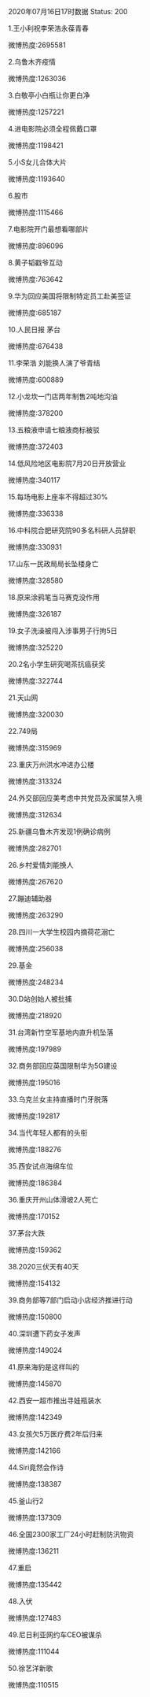 2020年07月16日17时数据
Status: 200

1.王小利祝李荣浩永葆青春

微博热度:2695581

2.乌鲁木齐疫情

微博热度:1263036

3.白敬亭小白瓶让你更白净

微博热度:1257221

4.进电影院必须全程佩戴口罩

微博热度:1198421

5.小S女儿合体大片

微博热度:1193640

6.股市

微博热度:1115466

7.电影院开门最想看哪部片

微博热度:896096

8.黄子韬戳爷互动

微博热度:763642

9.华为回应美国将限制特定员工赴美签证

微博热度:685187

10.人民日报 茅台

微博热度:676438

11.李荣浩 刘能换人演了爷青结

微博热度:600889

12.小龙坎一门店两年制售2吨地沟油

微博热度:378200

13.五粮液申请七粮液商标被驳

微博热度:372403

14.低风险地区电影院7月20日开放营业

微博热度:340117

15.每场电影上座率不得超过30%

微博热度:336338

16.中科院合肥研究院90多名科研人员辞职

微博热度:330931

17.山东一民政局局长坠楼身亡

微博热度:328580

18.原来涂鸦笔当马赛克没作用

微博热度:326187

19.女子洗澡被闯入涉事男子行拘5日

微博热度:325220

20.2名小学生研究喝茶抗癌获奖

微博热度:322744

21.天山网

微博热度:320030

22.749局

微博热度:315969

23.重庆万州洪水冲进办公楼

微博热度:313324

24.外交部回应美考虑中共党员及家属禁入境

微博热度:312634

25.新疆乌鲁木齐发现1例确诊病例

微博热度:282701

26.乡村爱情刘能换人

微博热度:267620

27.蹦迪辅助器

微博热度:263290

28.四川一大学生校园内摘荷花溺亡

微博热度:256038

29.基金

微博热度:248234

30.D站创始人被批捕

微博热度:218920

31.台湾新竹空军基地内直升机坠落

微博热度:197989

32.商务部回应英国限制华为5G建设

微博热度:195016

33.乌克兰女主持直播时门牙脱落

微博热度:192817

34.当代年轻人都有的头衔

微博热度:188276

35.西安试点海绵车位

微博热度:186384

36.重庆开州山体滑坡2人死亡

微博热度:170152

37.茅台大跌

微博热度:159362

38.2020三伏天有40天

微博热度:154132

39.商务部等7部门启动小店经济推进行动

微博热度:150800

40.深圳遭下药女子发声

微博热度:149024

41.原来海豹是这样叫的

微博热度:145870

42.西安一超市推出寻娃瓶装水

微博热度:142349

43.女孩欠5万医疗费2年后归来

微博热度:142166

44.Siri竟然会作诗

微博热度:138387

45.釜山行2

微博热度:137309

46.全国2300家工厂24小时赶制防汛物资

微博热度:136211

47.重启

微博热度:135442

48.入伏

微博热度:127483

49.尼日利亚网约车CEO被谋杀

微博热度:111044

50.徐艺洋新歌

微博热度:110515

